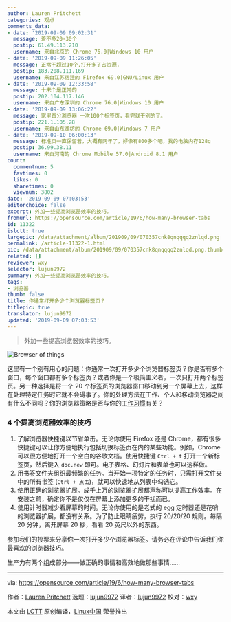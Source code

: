 ```yaml
---
author: Lauren Pritchett
categories: 观点
comments_data:
- date: '2019-09-09 09:02:31'
  message: 差不多20-30个
  postip: 61.49.113.210
  username: 来自北京的 Chrome 76.0|Windows 10 用户
- date: '2019-09-09 11:26:05'
  message: 正常不超过10个,打开多了占资源.
  postip: 183.208.111.169
  username: 来自江苏宿迁的 Firefox 69.0|GNU/Linux 用户
- date: '2019-09-09 12:33:58'
  message: 十来个是正常的
  postip: 202.104.117.146
  username: 来自广东深圳的 Chrome 76.0|Windows 10 用户
- date: '2019-09-09 13:06:22'
  message: 家里百分浏览器 一次100个标签页，看完就干别的了。
  postip: 221.1.105.28
  username: 来自山东潍坊的 Chrome 69.0|Windows 7 用户
- date: '2019-09-10 06:00:13'
  message: 标准页一直保留着，大概有两年了，好像有800多个吧，我的电脑内存128g
  postip: 36.99.38.11
  username: 来自河南的 Chrome Mobile 57.0|Android 8.1 用户
count:
  commentnum: 5
  favtimes: 0
  likes: 0
  sharetimes: 0
  viewnum: 3802
date: '2019-09-09 07:03:53'
editorchoice: false
excerpt: 外加一些提高浏览器效率的技巧。
fromurl: https://opensource.com/article/19/6/how-many-browser-tabs
id: 11322
islctt: true
largepic: /data/attachment/album/201909/09/070357cnk8qnqqqq2znlqd.png
permalink: /article-11322-1.html
pic: /data/attachment/album/201909/09/070357cnk8qnqqqq2znlqd.png.thumb.jpg
related: []
reviewer: wxy
selector: lujun9972
summary: 外加一些提高浏览器效率的技巧。
tags:
- 浏览器
thumb: false
title: 你通常打开多少个浏览器标签页？
titlepic: true
translator: lujun9972
updated: '2019-09-09 07:03:53'
---
```



> 
> 外加一些提高浏览器效率的技巧。
> 
> 
> 


![Browser of things](/data/attachment/album/201909/09/070357cnk8qnqqqq2znlqd.png "Browser of things")


这里有一个别有用心的问题：你通常一次打开多少个浏览器标签页？你是否有多个窗口，每个窗口都有多个标签页？或者你是一个极简主义者，一次只打开两个标签页。另一种选择是将一个 20 个标签页的浏览器窗口移动到另一个屏幕上去，这样在处理特定任务时它就不会碍事了。你的处理方法在工作、个人和移动浏览器之间有什么不同吗？你的浏览器策略是否与你的[工作习惯](https://enterprisersproject.com/article/2019/1/5-time-wasting-habits-break-new-year)有关？


### 4 个提高浏览器效率的技巧


1. 了解浏览器快捷键以节省单击。无论你使用 Firefox 还是 Chrome，都有很多快捷键可以让你方便地执行包括切换标签页在内的某些功能。例如，Chrome 可以很方便地打开一个空白的谷歌文档。使用快捷键 `Ctrl + t` 打开一个新标签页，然后键入 `doc.new` 即可。电子表格、幻灯片和表单也可以这样做。
2. 用书签文件夹组织最频繁的任务。当开始一项特定的任务时，只需打开文件夹中的所有书签 (`Ctrl + 点击`)，就可以快速地从列表中勾选它。
3. 使用正确的浏览器扩展。成千上万的浏览器扩展都声称可以提高工作效率。在安装之前，确定你不是仅仅在屏幕上添加更多的干扰而已。
4. 使用计时器减少看屏幕的时间。无论你使用的是老式的 egg 定时器还是花哨的浏览器扩展，都没有关系。为了防止眼睛疲劳，执行 20/20/20 规则。每隔 20 分钟，离开屏幕 20 秒，看看 20 英尺以外的东西。


参加我们的投票来分享你一次打开多少个浏览器标签。请务必在评论中告诉我们你最喜欢的浏览器技巧。


生产力有两个组成部分——做正确的事情和高效地做那些事情……




---


via: <https://opensource.com/article/19/6/how-many-browser-tabs>


作者：[Lauren Pritchett](https://opensource.com/users/lauren-pritchett/users/sarahwall/users/ksonney/users/jwhitehurst) 选题：[lujun9972](https://github.com/lujun9972) 译者：[lujun9972](https://github.com/lujun9972) 校对：[wxy](https://github.com/wxy)


本文由 [LCTT](https://github.com/LCTT/TranslateProject) 原创编译，[Linux中国](https://linux.cn/) 荣誉推出